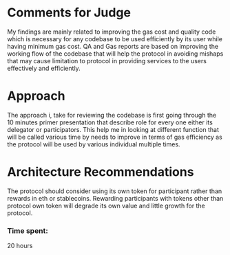 # Comments for Judge
My findings are mainly related to improving the gas cost and quality code which is necessary for any codebase to be used efficiently by its user while having minimum gas cost.
QA and Gas reports are based on improving the working flow of the codebase that will help the protocol in avoiding mishaps that may cause limitation to protocol in providing services to the users effectively and efficiently.

# Approach
The approach i, take for reviewing the codebase is first going through the 10 minutes primer presentation that describe role for every one either its delegator or participators.
This help me in looking at different function that will be called various time by needs to improve in terms of gas efficiency as the protocol will be used by various individual multiple times. 

# Architecture Recommendations
The protocol should consider using its own token for participant rather than rewards in eth or stablecoins. Rewarding participants with tokens other than protocol own token will degrade its own value and little growth for the protocol.



### Time spent:
20 hours
